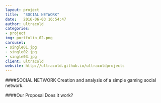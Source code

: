 ```yaml
---
layout: project
title:  "SOCIAL NETWORK"
date:   2016-06-03 16:54:47
author: ultracold
categories:
- project
img: portfolio_02.png
carousel:
- single01.jpg
- single02.jpg
- single03.jpg
client: ultracold
website: http://ultracold.github.io/ultracoldprojects
---
```

####SOCIAL NETWORK
Creation and analysis of a simple gaming social network.

####Our Proposal
Does it work?
